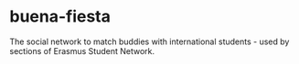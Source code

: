 # buena-fiesta
The social network to match buddies with international students - used by sections of Erasmus Student Network.

